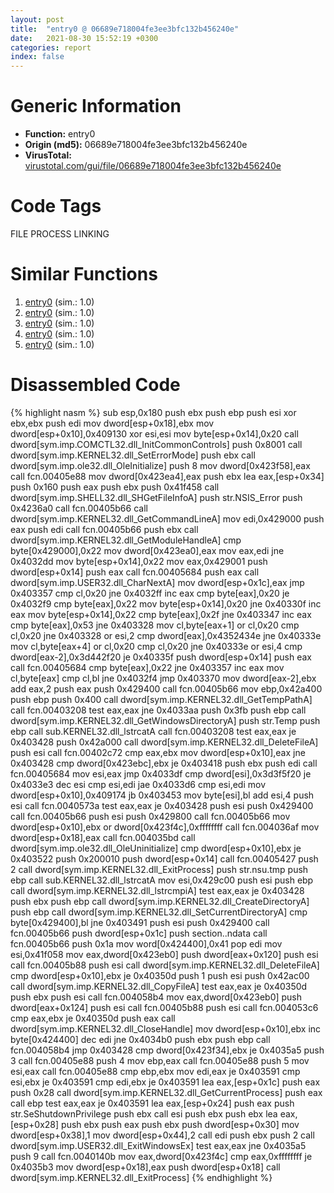 ```yaml
---
layout: post
title:  "entry0 @ 06689e718004fe3ee3bfc132b456240e"
date:   2021-08-30 15:52:19 +0300
categories: report
index: false
---
```


# Generic Information
- **Function:** entry0
- **Origin (md5):** 06689e718004fe3ee3bfc132b456240e
- **VirusTotal:** [virustotal.com/gui/file/06689e718004fe3ee3bfc132b456240e][virustotal_ref]

# Code Tags
<span class="tag" id="FILE">FILE</span>
<span class="tag" id="PROCESS">PROCESS</span>
<span class="tag" id="LINKING">LINKING</span>


# Similar Functions

1. [entry0][similar_1_ref] (sim.: 1.0)
2. [entry0][similar_2_ref] (sim.: 1.0)
3. [entry0][similar_3_ref] (sim.: 1.0)
4. [entry0][similar_4_ref] (sim.: 1.0)
5. [entry0][similar_5_ref] (sim.: 1.0)


# Disassembled Code

{% highlight nasm %}
sub esp,0x180
push ebx
push ebp
push esi
xor ebx,ebx
push edi
mov dword[esp+0x18],ebx
mov dword[esp+0x10],0x409130
xor esi,esi
mov byte[esp+0x14],0x20
call dword[sym.imp.COMCTL32.dll_InitCommonControls]
push 0x8001
call dword[sym.imp.KERNEL32.dll_SetErrorMode]
push ebx
call dword[sym.imp.ole32.dll_OleInitialize]
push 8
mov dword[0x423f58],eax
call fcn.00405e88
mov dword[0x423ea4],eax
push ebx
lea eax,[esp+0x34]
push 0x160
push eax
push ebx
push 0x41f458
call dword[sym.imp.SHELL32.dll_SHGetFileInfoA]
push str.NSIS_Error
push 0x4236a0
call fcn.00405b66
call dword[sym.imp.KERNEL32.dll_GetCommandLineA]
mov edi,0x429000
push eax
push edi
call fcn.00405b66
push ebx
call dword[sym.imp.KERNEL32.dll_GetModuleHandleA]
cmp byte[0x429000],0x22
mov dword[0x423ea0],eax
mov eax,edi
jne 0x4032dd
mov byte[esp+0x14],0x22
mov eax,0x429001
push dword[esp+0x14]
push eax
call fcn.00405684
push eax
call dword[sym.imp.USER32.dll_CharNextA]
mov dword[esp+0x1c],eax
jmp 0x403357
cmp cl,0x20
jne 0x4032ff
inc eax
cmp byte[eax],0x20
je 0x4032f9
cmp byte[eax],0x22
mov byte[esp+0x14],0x20
jne 0x40330f
inc eax
mov byte[esp+0x14],0x22
cmp byte[eax],0x2f
jne 0x403347
inc eax
cmp byte[eax],0x53
jne 0x403328
mov cl,byte[eax+1]
or cl,0x20
cmp cl,0x20
jne 0x403328
or esi,2
cmp dword[eax],0x4352434e
jne 0x40333e
mov cl,byte[eax+4]
or cl,0x20
cmp cl,0x20
jne 0x40333e
or esi,4
cmp dword[eax-2],0x3d442f20
je 0x40335f
push dword[esp+0x14]
push eax
call fcn.00405684
cmp byte[eax],0x22
jne 0x403357
inc eax
mov cl,byte[eax]
cmp cl,bl
jne 0x4032f4
jmp 0x403370
mov dword[eax-2],ebx
add eax,2
push eax
push 0x429400
call fcn.00405b66
mov ebp,0x42a400
push ebp
push 0x400
call dword[sym.imp.KERNEL32.dll_GetTempPathA]
call fcn.00403208
test eax,eax
jne 0x4033aa
push 0x3fb
push ebp
call dword[sym.imp.KERNEL32.dll_GetWindowsDirectoryA]
push str.Temp
push ebp
call sub.KERNEL32.dll_lstrcatA
call fcn.00403208
test eax,eax
je 0x403428
push 0x42a000
call dword[sym.imp.KERNEL32.dll_DeleteFileA]
push esi
call fcn.00402c72
cmp eax,ebx
mov dword[esp+0x10],eax
jne 0x403428
cmp dword[0x423ebc],ebx
je 0x403418
push ebx
push edi
call fcn.00405684
mov esi,eax
jmp 0x4033df
cmp dword[esi],0x3d3f5f20
je 0x4033e3
dec esi
cmp esi,edi
jae 0x4033d6
cmp esi,edi
mov dword[esp+0x10],0x409174
jb 0x403453
mov byte[esi],bl
add esi,4
push esi
call fcn.0040573a
test eax,eax
je 0x403428
push esi
push 0x429400
call fcn.00405b66
push esi
push 0x429800
call fcn.00405b66
mov dword[esp+0x10],ebx
or dword[0x423f4c],0xffffffff
call fcn.004036af
mov dword[esp+0x18],eax
call fcn.004035bd
call dword[sym.imp.ole32.dll_OleUninitialize]
cmp dword[esp+0x10],ebx
je 0x403522
push 0x200010
push dword[esp+0x14]
call fcn.00405427
push 2
call dword[sym.imp.KERNEL32.dll_ExitProcess]
push str.nsu.tmp
push ebp
call sub.KERNEL32.dll_lstrcatA
mov esi,0x429c00
push esi
push ebp
call dword[sym.imp.KERNEL32.dll_lstrcmpiA]
test eax,eax
je 0x403428
push ebx
push ebp
call dword[sym.imp.KERNEL32.dll_CreateDirectoryA]
push ebp
call dword[sym.imp.KERNEL32.dll_SetCurrentDirectoryA]
cmp byte[0x429400],bl
jne 0x403491
push esi
push 0x429400
call fcn.00405b66
push dword[esp+0x1c]
push section..ndata
call fcn.00405b66
push 0x1a
mov word[0x424400],0x41
pop edi
mov esi,0x41f058
mov eax,dword[0x423eb0]
push dword[eax+0x120]
push esi
call fcn.00405b88
push esi
call dword[sym.imp.KERNEL32.dll_DeleteFileA]
cmp dword[esp+0x10],ebx
je 0x40350d
push 1
push esi
push 0x42ac00
call dword[sym.imp.KERNEL32.dll_CopyFileA]
test eax,eax
je 0x40350d
push ebx
push esi
call fcn.004058b4
mov eax,dword[0x423eb0]
push dword[eax+0x124]
push esi
call fcn.00405b88
push esi
call fcn.004053c6
cmp eax,ebx
je 0x40350d
push eax
call dword[sym.imp.KERNEL32.dll_CloseHandle]
mov dword[esp+0x10],ebx
inc byte[0x424400]
dec edi
jne 0x4034b0
push ebx
push ebp
call fcn.004058b4
jmp 0x403428
cmp dword[0x423f34],ebx
je 0x4035a5
push 3
call fcn.00405e88
push 4
mov ebp,eax
call fcn.00405e88
push 5
mov esi,eax
call fcn.00405e88
cmp ebp,ebx
mov edi,eax
je 0x403591
cmp esi,ebx
je 0x403591
cmp edi,ebx
je 0x403591
lea eax,[esp+0x1c]
push eax
push 0x28
call dword[sym.imp.KERNEL32.dll_GetCurrentProcess]
push eax
call ebp
test eax,eax
je 0x403591
lea eax,[esp+0x24]
push eax
push str.SeShutdownPrivilege
push ebx
call esi
push ebx
push ebx
lea eax,[esp+0x28]
push ebx
push eax
push ebx
push dword[esp+0x30]
mov dword[esp+0x38],1
mov dword[esp+0x44],2
call edi
push ebx
push 2
call dword[sym.imp.USER32.dll_ExitWindowsEx]
test eax,eax
jne 0x4035a5
push 9
call fcn.0040140b
mov eax,dword[0x423f4c]
cmp eax,0xffffffff
je 0x4035b3
mov dword[esp+0x18],eax
push dword[esp+0x18]
call dword[sym.imp.KERNEL32.dll_ExitProcess]
{% endhighlight %}


[similar_1_ref]: /report/entry0@50dd9b171f3df06f8ac5a3a1a47f5721
[similar_2_ref]: /report/entry0@8cfdb0713f3b8f9b0a5ef775f40cf182
[similar_3_ref]: /report/entry0@024d69b3dfb503973cce5c1700f282aa
[similar_4_ref]: /report/entry0@3a780067b4fcdbc523bd6f0e3b89f181
[similar_5_ref]: /report/entry0@88c77a55c813a535f04a021f665ec5b4
[virustotal_ref]: https://www.virustotal.com/gui/file/06689e718004fe3ee3bfc132b456240e